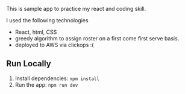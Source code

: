This is sample app to practice my react and coding skill.

I used the following technologies
 - React, html, CSS
 - greedy algorithm to assign roster on a first come first serve basis. 
 - deployed to AWS via clickops :( 

## Run Locally

1. Install dependencies:
   `npm install`
2. Run the app:
   `npm run dev`
